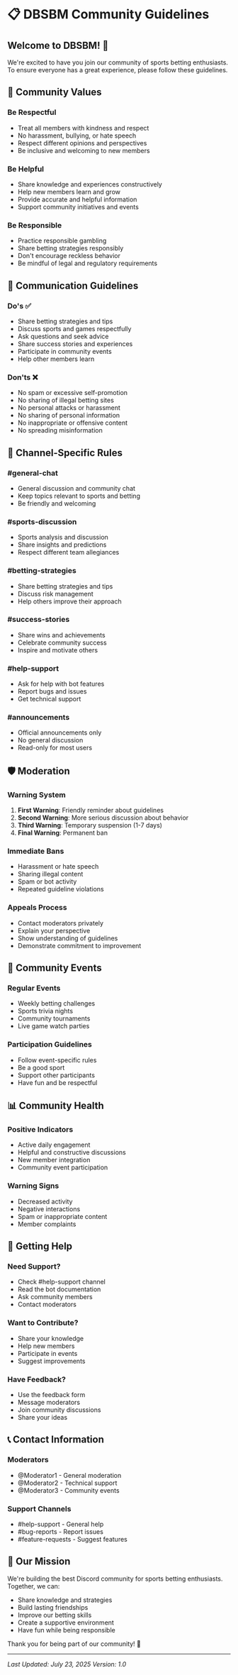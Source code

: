 # 📋 DBSBM Community Guidelines

## Welcome to DBSBM! 🎉

We're excited to have you join our community of sports betting enthusiasts. To ensure everyone has a great experience, please follow these guidelines.

## 🤝 Community Values

### Be Respectful
- Treat all members with kindness and respect
- No harassment, bullying, or hate speech
- Respect different opinions and perspectives
- Be inclusive and welcoming to new members

### Be Helpful
- Share knowledge and experiences constructively
- Help new members learn and grow
- Provide accurate and helpful information
- Support community initiatives and events

### Be Responsible
- Practice responsible gambling
- Share betting strategies responsibly
- Don't encourage reckless behavior
- Be mindful of legal and regulatory requirements

## 📝 Communication Guidelines

### Do's ✅
- Share betting strategies and tips
- Discuss sports and games respectfully
- Ask questions and seek advice
- Share success stories and experiences
- Participate in community events
- Help other members learn

### Don'ts ❌
- No spam or excessive self-promotion
- No sharing of illegal betting sites
- No personal attacks or harassment
- No sharing of personal information
- No inappropriate or offensive content
- No spreading misinformation

## 🎯 Channel-Specific Rules

### #general-chat
- General discussion and community chat
- Keep topics relevant to sports and betting
- Be friendly and welcoming

### #sports-discussion
- Sports analysis and discussion
- Share insights and predictions
- Respect different team allegiances

### #betting-strategies
- Share betting strategies and tips
- Discuss risk management
- Help others improve their approach

### #success-stories
- Share wins and achievements
- Celebrate community success
- Inspire and motivate others

### #help-support
- Ask for help with bot features
- Report bugs and issues
- Get technical support

### #announcements
- Official announcements only
- No general discussion
- Read-only for most users

## 🛡️ Moderation

### Warning System
1. **First Warning**: Friendly reminder about guidelines
2. **Second Warning**: More serious discussion about behavior
3. **Third Warning**: Temporary suspension (1-7 days)
4. **Final Warning**: Permanent ban

### Immediate Bans
- Harassment or hate speech
- Sharing illegal content
- Spam or bot activity
- Repeated guideline violations

### Appeals Process
- Contact moderators privately
- Explain your perspective
- Show understanding of guidelines
- Demonstrate commitment to improvement

## 🎉 Community Events

### Regular Events
- Weekly betting challenges
- Sports trivia nights
- Community tournaments
- Live game watch parties

### Participation Guidelines
- Follow event-specific rules
- Be a good sport
- Support other participants
- Have fun and be respectful

## 📊 Community Health

### Positive Indicators
- Active daily engagement
- Helpful and constructive discussions
- New member integration
- Community event participation

### Warning Signs
- Decreased activity
- Negative interactions
- Spam or inappropriate content
- Member complaints

## 🤝 Getting Help

### Need Support?
- Check #help-support channel
- Read the bot documentation
- Ask community members
- Contact moderators

### Want to Contribute?
- Share your knowledge
- Help new members
- Participate in events
- Suggest improvements

### Have Feedback?
- Use the feedback form
- Message moderators
- Join community discussions
- Share your ideas

## 📞 Contact Information

### Moderators
- @Moderator1 - General moderation
- @Moderator2 - Technical support
- @Moderator3 - Community events

### Support Channels
- #help-support - General help
- #bug-reports - Report issues
- #feature-requests - Suggest features

## 🎯 Our Mission

We're building the best Discord community for sports betting enthusiasts. Together, we can:
- Share knowledge and strategies
- Build lasting friendships
- Improve our betting skills
- Create a supportive environment
- Have fun while being responsible

Thank you for being part of our community! 🚀

---

*Last Updated: July 23, 2025*
*Version: 1.0*
